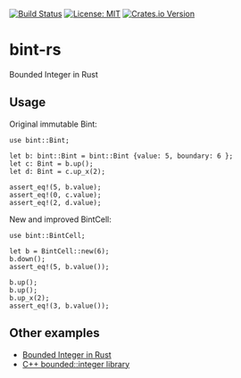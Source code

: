 [![Build Status](https://github.com/electronicpanopticon/bint-rs/actions/workflows/CI.yaml/badge.svg)](https://github.com/electronicpanopticon/bint-rs/actions/workflows/CI.yaml)
[![License: MIT](https://img.shields.io/badge/license-MIT-blue?style=flat-square)](https://github.com/electronicpanopticon/bint-rs/blob/main/LICENSE)
[![Crates.io Version](https://img.shields.io/crates/v/bint.svg)](https://crates.io/crates/bint)

# bint-rs

Bounded Integer in Rust

## Usage

Original immutable Bint:

```
use bint::Bint;

let b: bint::Bint = bint::Bint {value: 5, boundary: 6 };
let c: Bint = b.up();
let d: Bint = c.up_x(2);

assert_eq!(5, b.value);
assert_eq!(0, c.value);
assert_eq!(2, d.value);
```

New and improved BintCell:

```
use bint::BintCell;

let b = BintCell::new(6);
b.down();
assert_eq!(5, b.value());

b.up();
b.up();
b.up_x(2);
assert_eq!(3, b.value());
```

## Other examples
* [Bounded Integer in Rust](https://github.com/programble/bounded-integer)
* [C++ bounded::integer library](http://doublewise.net/c++/bounded/)
